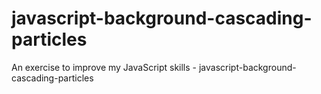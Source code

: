 # javascript-background-cascading-particles
An exercise to improve my JavaScript skills - javascript-background-cascading-particles
